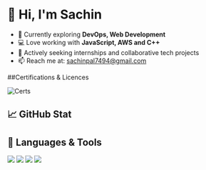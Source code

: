 # 👋 Hi, I'm Sachin

- 🌱 Currently exploring **DevOps, Web Development**
- 💻 Love working with **JavaScript, AWS and C++**
- 🔭 Actively seeking internships and collaborative tech projects
- 📫 Reach me at: [sachinpal7494@gmail.com](mailto:sachinpal7494@gmail.com)

##Certifications & Licences

![Certs](https://www.linkedin.com/in/sachin-pal-4733b4241/details/certifications/)

## 📈 GitHub Stat

## 🔧 Languages & Tools
<img src="https://img.shields.io/badge/C++-00599C?style=for-the-badge&logo=cplusplus&logoColor=white"/> 
<img src="https://img.shields.io/badge/Linux-FCC624?style=for-the-badge&logo=linux&logoColor=black"/> 
<img src="https://img.shields.io/badge/React-20232A?style=for-the-badge&logo=react&logoColor=61DAFB"/> 
<img src="https://img.shields.io/badge/AWS-FF9900?style=for-the-badge&logo=amazonaws&logoColor=white"/>


